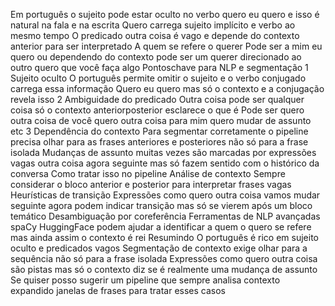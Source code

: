  Em português o sujeito pode estar oculto no verbo quero  eu quero e isso é natural na fala e na escrita
 Quero carrega sujeito implícito e verbo ao mesmo tempo
 O predicado outra coisa é vago e depende do contexto anterior para ser interpretado
 A quem se refere o querer Pode ser a mim eu quero ou dependendo do contexto pode ser um querer direcionado ao outro quero que você faça algo
 Pontoschave para NLP e segmentação
1 Sujeito oculto
 O português permite omitir o sujeito e o verbo conjugado carrega essa informação
 Quero  eu quero mas só o contexto e a conjugação revela isso
2 Ambiguidade do predicado
 Outra coisa pode ser qualquer coisa  só o contexto anteriorposterior esclarece o que é
 Pode ser quero outra coisa de você quero outra coisa para mim quero mudar de assunto etc
3 Dependência do contexto
 Para segmentar corretamente o pipeline precisa olhar para as frases anteriores e posteriores não só para a frase isolada
 Mudanças de assunto muitas vezes são marcadas por expressões vagas outra coisa agora seguinte mas só fazem sentido com o histórico da conversa
 Como tratar isso no pipeline
 Análise de contexto
 Sempre considerar o bloco anterior e posterior para interpretar frases vagas
 Heurísticas de transição
 Expressões como quero outra coisa vamos mudar seguinte agora podem indicar transição mas só se vierem após um bloco temático
 Desambiguação por coreferência
 Ferramentas de NLP avançadas spaCy HuggingFace podem ajudar a identificar a quem o quero se refere mas ainda assim o contexto é rei
 Resumindo
 O português é rico em sujeito oculto e predicados vagos
 Segmentação de contexto exige olhar para a sequência não só para a frase isolada
 Expressões como quero outra coisa são pistas mas só o contexto diz se é realmente uma mudança de assunto
Se quiser posso sugerir um pipeline que sempre analisa contexto expandido janelas de frases para tratar esses casos